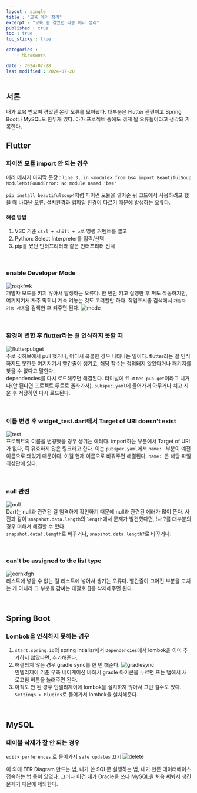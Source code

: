 ```yaml
---
layout : single
title : "교육 에러 정리"
excerpt : "교육 중 겪었던 각종 에러 정리"
published : true
toc : true
toc_sticky : true

categories : 
    - Miraework

date : 2024-07-28
last modified : 2024-07-28
---
```

## 서론
내가 교육 받으며 겪었던 온갖 오류를 모아놨다. 대부분은 Flutter 관련이고 Spring Boot나 MySQL도 한두개 있다. 아마 프로젝트 중에도 겪게 될 오류들이라고 생각돼 기록한다.


## Flutter

### 파이썬 모듈 import 안 되는 경우 
에러 메시지 마지막 문장 : `line 3, in <module> from bs4 import BeautifulSoup ModuleNotFoundError: No module named 'bs4'`

`pip install beautifulsoup4`처럼 파이썬 모듈을 깔아준 뒤 코드에서 사용하려고 했을 때 나타난 오류. 설치환경과 컴파일 환경이 다르기 때문에 발생하는 오류다.

#### 해결 방법 
1. VSC 기준 `ctrl + shift + p`로 명령 커멘트를 열고
2. Python: Select Interpreter를 입력/선택
3. pip를 썼던 인터프리터와 같은 인터프리터 선택

<br>

### enable Developer Mode
![roqkfwk](https://github.com/user-attachments/assets/09a0fdc3-18ee-4118-b191-d1ef67ca72c5)  
개발자 모드를 키지 않아서 발생하는 오류다. 한 번만 키고 실행한 후 꺼도 작동하지만, 여기저기서 자주 막히니 계속 켜놓는 것도 고려할만 하다. 작업표시줄 검색에서 `개발자 기능 사용`을 검색한 후 켜주면 된다.
![mode](https://github.com/user-attachments/assets/4e4ebf23-0d6b-4176-9ef9-3f0cfac05cab)

<br>

### 환경이 변한 후 flutter라는 걸 인식하지 못할 때
![flutterpubget](https://github.com/user-attachments/assets/e95f428c-fecc-40b1-b683-cb8e427c6189)  
주로 깃허브에서 pull 했거나, 어디서 복붙한 경우 나타나는 일이다. flutter라는 걸 인식하지도 못한듯 여기저기서 빨간줄이 생기고, 해당 함수는 정의돼지 않았다거나 패키지를 찾을 수 없다고 말한다.  
dependencies를 다시 로드해주면 해결된다. 터미널에 `flutter pub get`이라고 치거나(안 된다면 프로젝트 루트로 올라가서), `pubspec.yaml`에 들어가서 아무거나 치고 지운 후 저장하면 다시 로드된다.

<br>

### 이름 변경 후 widget_test.dart에서 Target of URI doesn't exist
![test](https://github.com/user-attachments/assets/c6b85a6b-fef3-4812-8266-85ad3a872b64)  
프로젝트의 이름을 변경했을 경우 생기는 에러다. import하는 부분에서 Target of URI가 없다, 즉 유효하지 않은 링크라고 한다. 이는 `pubspec.yaml`에서 `name: ` 부분이 예전 이름으로 돼있기 때문이다. 이걸 현재 이름으로 바꿔주면 해결된다. `name: `은 해당 파일 최상단에 있다.

<br>

### null 관련
![null](https://github.com/user-attachments/assets/7c46b1e1-fb5f-4872-b2fc-cedf4e2b566b)  
Dart는 null과 관련된 걸 엄격하게 확인하기 때문에 null과 관련된 에러가 많이 뜬다. 사진과 같이 `snapshot.data.length`의 `length`에서 문제가 발견했다면, !나 ?를 대부분의 경우 더해서 해결할 수 있다.  
`snapshot.data!.length`로 바꾸거나, `snapshot.data.length?`로 바꾸거나.

<br>

### can't be assigned to the list type
![eorhkfgh](https://github.com/user-attachments/assets/1fc3c66c-01a5-44c1-a56e-45ccf61d58d6)  
리스트에 넣을 수 없는 걸 리스트에 넣어서 생기는 오류다. 빨간줄이 그어진 부분을 고치는 게 아니라 그 부분을 감싸는 대괄호 []를 삭제해주면 된다.

<br>

## Spring Boot

### Lombok을 인식하지 못하는 경우
1. `start.spring.io`의 spring intializr에서 `Dependencies`에서 lombok을 이미 추가하지 않았다면, 추가해준다.  
2. 해결되지 않은 경우 gradle sync를 한 번 해준다.
![gradlesync](https://github.com/user-attachments/assets/b5ccf5e3-b868-4d36-b37e-038acbae7a4a)  
인텔리제이 기준 우측 네이게이션 바에서 gradle 아이콘을 누르면 뜨는 탭에서 새로고침 버튼을 눌러주면 된다.
3. 아직도 안 된 경우 인텔리제이에 lombok을 설치하지 않아서 그런 걸수도 있다. `Settings > Plugins`로 들어가서 lombok을 설치해준다.

<br>

## MySQL

### 테이블 삭제가 잘 안 되는 경우
`edit> perferences` 로 들어가서 `safe updates` 끄기 
![delete](https://github.com/user-attachments/assets/1edd86ba-641b-44cf-9920-027a7826ee55)


이 외에 EER Diagram 만드는 법, 내가 쓴 SQL문 실행하는 법, 내가 만든 데이터베이스 접속하는 법 등이 있었다. 그러나 이건 내가 Oracle을 쓰다 MySQL을 처음 써봐서 생긴 문제기 때문에 제외한다. 